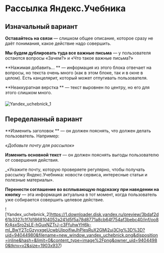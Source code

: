 ﻿# Рассылка Яндекс.Учебника## Изначальный вариант**Оставайтесь на связи** — слишком общее описание, которое сразу не даёт понимания, какое действие надо совершить.**Мы будем дублировать туда все важные письма** — у пользователя остаются вопросы «Зачем?» и «Что такое важные письма?»**Нажимая добавить… ** — информация из этого блока отвечает на вопросы, но текста очень много (как в этом блоке, так и в окне в целом). Есть канцелярит, который может отпугивать пользователя.**Неаккуратная верстка ** — текст выровнен по центру, но его для этого слишком много.#### ![Yandex_uchebnick_1](https://cachev2-mskmar05.cdn.yandex.net/download.cdn.yandex.net/yadoc/schoolbook-letter.png?lid=41https://cachev2-mskmar05.cdn.yandex.net/download.cdn.yandex.net/yadoc/schoolbook-letter.png?lid=41)## Переделанный вариант**Изменить заголовок ** — он должен пояснять, что должен делать пользователь. Например:*«Добавьте почту для рассылок»***Изменить основной текст** — он должен пояснять выгоды пользователю от совершения действия._«Укажите почту, которую проверяете регулярно, чтобы получать рассылку Яндекс.Учебника: новости сервиса, интересные статьи и полезные материалы».**Перенести соглашение во всплывающую подсказку при наведении на кнопку** — эта информация актуальна в тот момент, когда пользователь уже собирается совершить целевое действие.![Yandex_uchebnick_2]https://1.downloader.disk.yandex.ru/preview/3bdaf2d61b3327c1f7d1868104052a241d5f5a78d8771a8cb64f754af3bebc40/inf/oo8KrAsxSro2sLE-hGuxNZTrJ-c3FfuhwYH6k-mI_BwY2TcGzyyxgeUcwbUIpoifiwJhPlesRuX2GMj2uj3CIg%3D%3D?uid=94044980&filename=new_window_yandex_uchebnick.png&disposition=inline&hash=&limit=0&content_type=image%2Fpng&owner_uid=94044980&tknv=v2&size=1903x937)